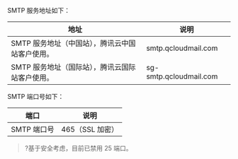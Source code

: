 SMTP 服务地址如下：

| 地址 | 说明 | 
|---------|---------|
| SMTP 服务地址（中国站），腾讯云中国站客户使用。 | smtp.qcloudmail.com | 
|SMTP 服务地址（国际站），腾讯云国际站客户使用。|sg-smtp.qcloudmail.com|

SMTP 端口号如下：

| 端口 | 说明 | 
|---------|---------|
| SMTP 端口号 | 465（SSL 加密） | 

>?基于安全考虑，目前已禁用 25 端口。
